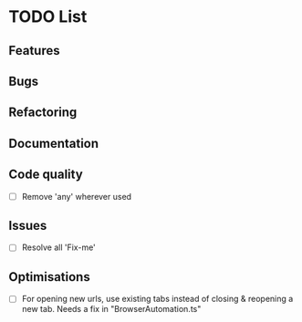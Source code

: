 # TODO List

## Features

## Bugs

## Refactoring

## Documentation

## Code quality
- [ ] Remove 'any' wherever used

## Issues
- [ ] Resolve all 'Fix-me'

## Optimisations
- [ ] For opening new urls, use existing tabs instead of closing & reopening a new tab. Needs a fix in "BrowserAutomation.ts"